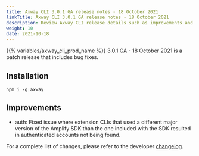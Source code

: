 ```yaml
---
title: Axway CLI 3.0.1 GA release notes - 18 October 2021
linkTitle: Axway CLI 3.0.1 GA release notes - 18 October 2021
description: Review Axway CLI release details such as improvements and bug fixes.
weight: 10
date: 2021-10-18
---
```


{{% variables/axway_cli_prod_name %}} 3.0.1 GA - 18 October 2021 is a patch release that includes bug fixes.

## Installation

```
npm i -g axway
```

## Improvements

* auth: Fixed issue where extension CLIs that used a different major version of the Amplify SDK than the one included with the SDK resulted in authenticated accounts not being found.

For a complete list of changes, please refer to the developer [changelog](https://github.com/appcelerator/amplify-tooling/blob/master/docs/Release%20Notes/Axway%20CLI%203.0.1.md).
